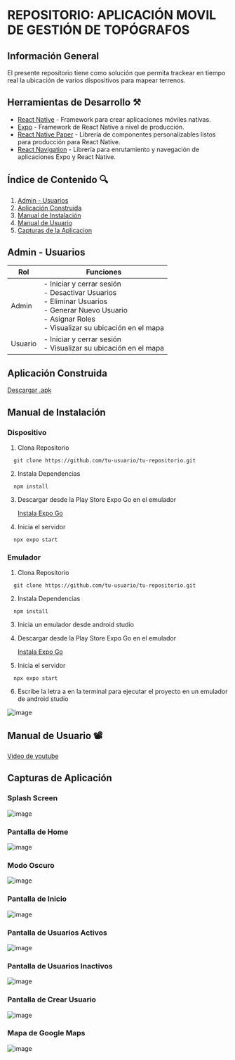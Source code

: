 #  REPOSITORIO: APLICACIÓN MOVIL DE GESTIÓN DE TOPÓGRAFOS

## Información General

El presente repositorio tiene como solución que permita trackear en tiempo real la ubicación de varios dispositivos para mapear terrenos.

## Herramientas de Desarrollo ⚒️
- [React Native](#) - Framework para crear aplicaciones móviles nativas.
- [Expo](#) - Framework de React Native a nivel de producción.
- [React Native Paper](#) - Librería de componentes personalizables listos para producción para React Native.
- [React Navigation](#) - Librería para enrutamiento y navegación de aplicaciones Expo y React Native.

## Índice de Contenido 🔍
1. [Admin - Usuarios](#)
2. [Aplicación Construida](#)
3. [Manual de Instalación](#)
4. [Manual de Usuario](#)
5. [Capturas de la Aplicacion](#)

## Admin - Usuarios

| Rol     | Funciones |
|---------|-----------|
| Admin  | - Iniciar y cerrar sesión<br>- Desactivar Usuarios<br>- Eliminar Usuarios<br>- Generar Nuevo Usuario<br>- Asignar Roles<br>- Visualizar su ubicación en el mapa|
| Usuario| - Iniciar y cerrar sesión<br>- Visualizar su ubicación en el mapa|

## Aplicación Construida

[Descargar .apk](Topography_App.apk)

## Manual de Instalación

### Dispositivo

1. Clona Repositorio

```
  git clone https://github.com/tu-usuario/tu-repositorio.git
```

2. Instala Dependencias

```
  npm install
```

3. Descargar desde la Play Store Expo Go en el emulador

    [Instala Expo Go](https://play.google.com/store/search?q=expo%20go&c=apps&hl=es_419)

4. Inicia el servidor

```
  npx expo start
```

### Emulador

1. Clona Repositorio

```
  git clone https://github.com/tu-usuario/tu-repositorio.git
```

2. Instala Dependencias

```
  npm install
```

3. Inicia un emulador desde android studio

4. Descargar desde la Play Store Expo Go en el emulador

    [Instala Expo Go](https://play.google.com/store/search?q=expo%20go&c=apps&hl=es_419)

5. Inicia el servidor

```
  npx expo start
```

6. Escribe la letra a en la terminal para ejecutar el proyecto en un emulador de android studio

![image](https://github.com/user-attachments/assets/a905a138-8508-4cd0-960a-42eab05b8c8a)

## Manual de Usuario 📽️

[Video de youtube](https://youtu.be/UsZqL9SL6Qo)

## Capturas de Aplicación

### Splash Screen

![image](https://github.com/user-attachments/assets/55b84ff2-8509-4501-a39a-fe1e87c755d6)

### Pantalla de Home

![image](https://github.com/user-attachments/assets/3efa359f-ac26-4bb0-8b71-211a155e76af)

### Modo Oscuro

![image](https://github.com/user-attachments/assets/5314976a-8560-41c1-abb8-42eff3cfda92)

### Pantalla de Inicio

![image](https://github.com/user-attachments/assets/f80f9316-6d46-4e1b-a980-adbf01435442)

### Pantalla de Usuarios Activos

![image](https://github.com/user-attachments/assets/f126e556-1cb0-4649-8ccf-8ddc8975e4ee)

### Pantalla de Usuarios Inactivos

![image](https://github.com/user-attachments/assets/00031423-3430-474a-9a84-b6b1439e5201)

### Pantalla de Crear Usuario

![image](https://github.com/user-attachments/assets/76cabe7c-2766-49e4-95ef-e7cb0c9af55c)

### Mapa de Google Maps

![image](https://github.com/user-attachments/assets/63ed83bd-898f-494c-8b0e-5da0c2d68e4b)


